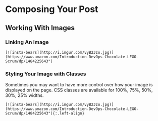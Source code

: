 # Composing Your Post


## Working With Images

### Linking An Image
```
[![insta-bears](http://i.imgur.com/vyB2Jzo.jpg)](https://www.amazon.com/Introduction-DevOps-Chocolate-LEGO-Scrum/dp/1484225643")
```

### Styling Your Image with Classes
Sometimes you may want to have more control over how your image is displayed on the page. CSS classes are available for 100%, 75%, 50%, 30%, 25% widths.  
```
[![insta-bears](http://i.imgur.com/vyB2Jzo.jpg)](https://www.amazon.com/Introduction-DevOps-Chocolate-LEGO-Scrum/dp/1484225643"){:.left-align}
```
